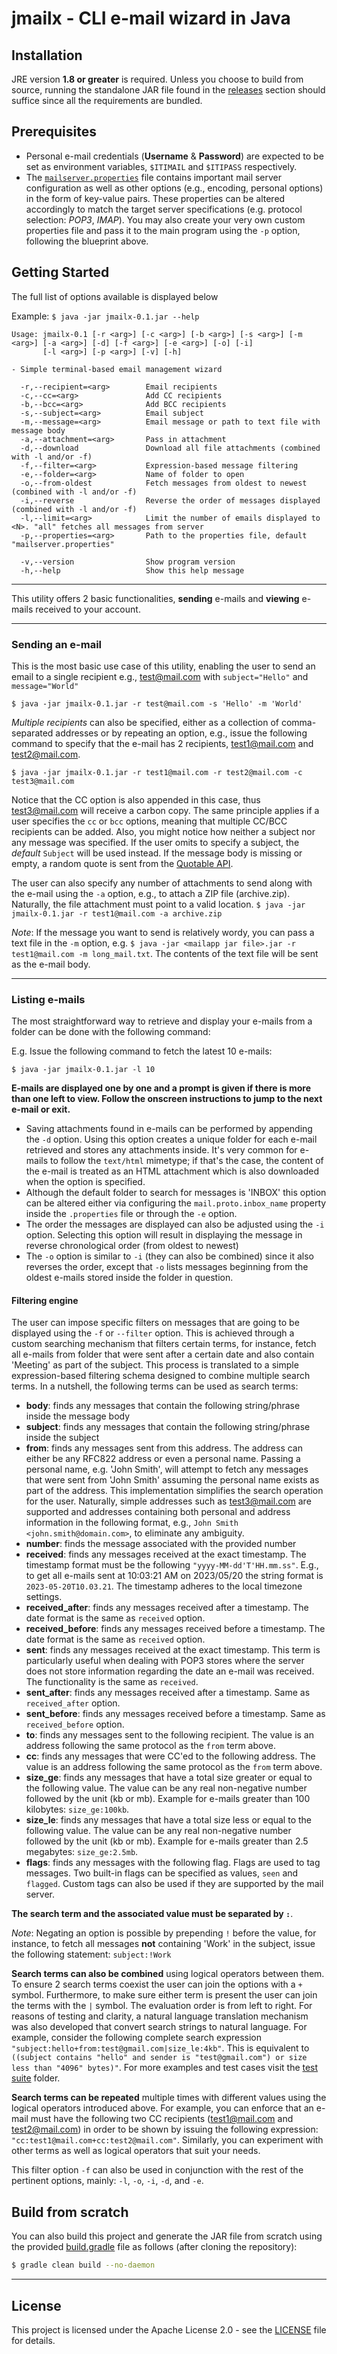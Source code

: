 # jmailx - CLI e-mail wizard in Java

## Installation
JRE version **1.8 or greater** is required. Unless you choose to build from source, running the standalone JAR file found in the [releases](https://github.com/pdoup/jmailx/releases) section should suffice since all the requirements are bundled.

## Prerequisites
- Personal e-mail credentials (**Username** & **Password**) are expected to be set as environment variables, `$ITIMAIL` and `$ITIPASS` respectively.
- The [`mailserver.properties`](mailserver.properties) file contains important mail server configuration as well as other options (e.g., encoding, personal options) in the form of key-value pairs. These properties can be altered accordingly to match the target server specifications (e.g. protocol selection: *POP3*, *IMAP*). You may also create your very own custom properties file and pass it to the main program using the `-p` option, following the blueprint above. 

## Getting Started
The full list of options available is displayed below

Example: ```$ java -jar jmailx-0.1.jar --help```
```terminal
Usage: jmailx-0.1 [-r <arg>] [-c <arg>] [-b <arg>] [-s <arg>] [-m <arg>] [-a <arg>] [-d] [-f <arg>] [-e <arg>] [-o] [-i]
       [-l <arg>] [-p <arg>] [-v] [-h]

- Simple terminal-based email management wizard

  -r,--recipient=<arg>        Email recipients
  -c,--cc=<arg>               Add CC recipients
  -b,--bcc=<arg>              Add BCC recipients
  -s,--subject=<arg>          Email subject
  -m,--message=<arg>          Email message or path to text file with message body
  -a,--attachment=<arg>       Pass in attachment
  -d,--download               Download all file attachments (combined with -l and/or -f)
  -f,--filter=<arg>           Expression-based message filtering
  -e,--folder=<arg>           Name of folder to open
  -o,--from-oldest            Fetch messages from oldest to newest (combined with -l and/or -f)
  -i,--reverse                Reverse the order of messages displayed (combined with -l and/or -f)
  -l,--limit=<arg>            Limit the number of emails displayed to <N>. "all" fetches all messages from server
  -p,--properties=<arg>       Path to the properties file, default "mailserver.properties"

  -v,--version                Show program version
  -h,--help                   Show this help message
```
***
This utility offers 2 basic functionalities, **sending** e-mails and **viewing** e-mails received to your account.
***
### Sending an e-mail

This is the most basic use case of this utility, enabling the user to send an email to a single recipient e.g., test@mail.com with `subject="Hello"` and `message="World"`

```$ java -jar jmailx-0.1.jar -r test@mail.com -s 'Hello' -m 'World'```

_Multiple recipients_ can also be specified, either as a collection of comma-separated addresses or by repeating an option, e.g., issue the following command to specify that the e-mail has 2 recipients, 
test1@mail.com and test2@mail.com. 

```$ java -jar jmailx-0.1.jar -r test1@mail.com -r test2@mail.com -c test3@mail.com```

Notice that the CC option is also appended in this case, thus test3@mail.com will receive a carbon copy. The same principle applies if a user specifies the `cc` or `bcc` options, meaning that
multiple CC/BCC recipients can be added. Also, you might notice how neither a subject nor any message was specified. If the user omits to specify a subject, the _default_ `Subject` will be used instead. If the message body is missing or empty, a random quote is sent from the [Quotable API](https://api.quotable.io).  

The user can also specify any number of attachments to send along with the e-mail using the `-a` option, e.g., to attach a ZIP file (archive.zip). Naturally, the file attachment must point to a valid location. 
```$ java -jar jmailx-0.1.jar -r test1@mail.com -a archive.zip```

_Note_: If the message you want to send is relatively wordy, you can pass a text file in the `-m` option, e.g. ```$ java -jar <mailapp jar file>.jar -r test1@mail.com -m long_mail.txt```. The contents of the text file will be sent as the e-mail body.

***
### Listing e-mails
The most straightforward way to retrieve and display your e-mails from a folder can be done with the following command:

E.g. Issue the following command to fetch the latest 10 e-mails:

```$ java -jar jmailx-0.1.jar -l 10```

**E-mails are displayed one by one and a prompt is given if there is more than one left to view. Follow the onscreen instructions to jump to the next e-mail or exit.**

- Saving attachments found in e-mails can be performed by appending the `-d` option. Using this option creates a unique folder for each e-mail retrieved and stores any attachments inside. It's very common for e-mails to follow the
`text/html` mimetype; if that's the case, the content of the e-mail is treated as an HTML attachment which is also downloaded when the option is specified.
- Although the default folder to search for messages is 'INBOX' this option can be altered either via configuring the `mail.proto.inbox_name` property inside the `.properties` file or through the `-e` option.
- The order the messages are displayed can also be adjusted using the `-i` option. Selecting this option will result in displaying the message in reverse chronological order (from oldest to newest)
- The `-o` option is similar to `-i` (they can also be combined) since it also reverses the order, except that `-o` lists messages beginning from the oldest e-mails stored inside the folder in question. 

#### Filtering engine
The user can impose specific filters on messages that are going to be displayed using the `-f` or `--filter` option. This is achieved through a custom searching mechanism that filters certain terms, for instance, fetch all e-mails from folder that were sent after a certain date and also contain 'Meeting' as part of the subject. This process is translated to a simple expression-based filtering schema designed to combine multiple search terms. In a nutshell, the following terms can be used as search terms:

- **body**: finds any messages that contain the following string/phrase inside the message body
-  **subject**: finds any messages that contain the following string/phrase inside the subject
-  **from**: finds any messages sent from this address. The address can either be any RFC822 address or even a personal name. Passing a personal name, e.g. 'John Smith', will attempt to fetch any messages that were sent from 'John Smith' assuming the personal name exists as part of the address. This implementation simplifies the search operation for the user. Naturally, simple addresses such as test3@mail.com are supported and addresses containing both personal and address information in the following format, e.g., `John Smith <john.smith@domain.com>`, to eliminate any ambiguity.
-  **number**: finds the message associated with the provided number
-  **received**: finds any messages received at the exact timestamp. The timestamp format must be the following `"yyyy-MM-dd'T'HH.mm.ss"`. E.g., to get all e-mails sent at 10:03:21 AM on 2023/05/20 the string format is `2023-05-20T10.03.21`. The timestamp adheres to the local timezone settings.
-  **received_after**: finds any messages received after a timestamp. The date format is the same as `received` option.
-  **received_before**: finds any messages received before a timestamp. The date format is the same as `received` option.
-  **sent**: finds any messages received at the exact timestamp. This term is particularly useful when dealing with POP3 stores where the server does not store information regarding the date an e-mail was received. The functionality is the same as `received`.
-  **sent_after**: finds any messages received after a timestamp. Same as `received_after` option.
-  **sent_before**: finds any messages received before a timestamp. Same as `received_before` option.
-  **to**: finds any messages sent to the following recipient. The value is an address following the same protocol as the `from` term above.
-  **cc**: finds any messages that were CC'ed to the following address. The value is an address following the same protocol as the `from` term above.
-  **size_ge**: finds any messages that have a total size greater or equal to the following value. The value can be any real non-negative number followed by the unit (kb or mb). Example for e-mails greater than 100 kilobytes: `size_ge:100kb`.
-  **size_le**: finds any messages that have a total size less or equal to the following value. The value can be any real non-negative number followed by the unit (kb or mb). Example for e-mails greater than 2.5 megabytes: `size_ge:2.5mb`.
- **flags**: finds any messages with the following flag. Flags are used to tag messages. Two built-in flags can be specified as values, `seen` and `flagged`. Custom tags can also be used if they are supported by the mail server.

**The search term and the associated value must be separated by `:`**.

_Note_: Negating an option is possible by prepending `!` before the value, for instance, to fetch all messages **not** containing 'Work' in the subject, issue the following statement: `subject:!Work`

**Search terms can also be combined** using logical operators between them. To ensure 2 search terms coexist the user can join the options with a `+` symbol. Furthermore, to make sure either term is present the user can join the terms with the `|` symbol. The evaluation order is from left to right. For reasons of testing and clarity, a natural language translation mechanism was also developed that convert search strings to natural language. For example, consider the following complete search expression `"subject:hello+from:test@gmail.com|size_le:4kb"`. This is equivalent to `((subject contains "hello" and sender is "test@gmail.com") or size less than "4096" bytes)"`. For more examples and test cases visit the [test suite](./src/test/java/iti/mail) folder.  

**Search terms can be repeated** multiple times with different values using the logical operators introduced above. For example, you can enforce that an e-mail must have the following two CC recipients (test1@mail.com and test2@mail.com) in order to be shown by issuing the following expression: `"cc:test1@mail.com+cc:test2@mail.com"`. Similarly, you can experiment with other terms as well as logical operators that suit your needs.

This filter option `-f` can also be used in conjunction with the rest of the pertinent options, mainly: `-l`, `-o`, `-i`, `-d`, and `-e`.

## Build from scratch
You can also build this project and generate the JAR file from scratch using the provided [build.gradle](build.gradle) file as follows (after cloning the repository):

```sh
$ gradle clean build --no-daemon
```
***

## License
This project is licensed under the Apache License 2.0 - see the [LICENSE](LICENSE) file for details.
